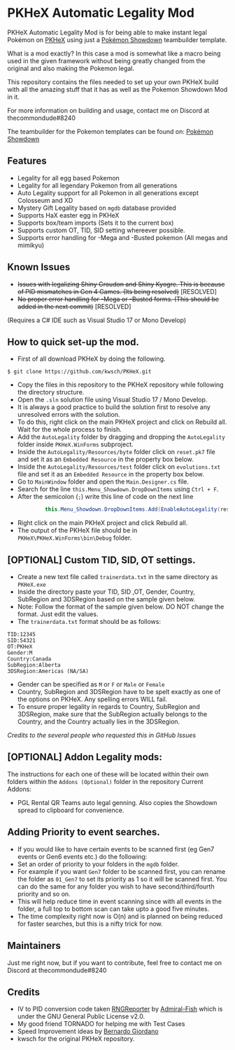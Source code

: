 # PKHeX Automatic Legality Mod

PKHeX Automatic Legality Mod is for being able to make instant legal Pokémon on [PKHeX](https://github.com/kwsch/PKHeX) using just a [Pokémon Showdown](https://github.com/Zarel/Pokemon-Showdown) teambuilder template.

What is a mod exactly? In this case a mod is somewhat like a macro being used in the given framework without being greatly changed from the original and also making the Pokemon legal.

This repository contains the files needed to set up your own PKHeX build with all the amazing stuff that it has as well as the Pokemon Showdown Mod in it.

For more information on building and usage, contact me on Discord at thecommondude#8240

The teambuilder for the Pokemon templates can be found on:
[Pokémon Showdown](http://play.pokemonshowdown.com/teambuilder)

## Features

- Legality for all egg based Pokemon
- Legality for all legendary Pokemon from all generations
- Auto Legality support for all Pokemon in all generations except Colosseum and XD
- Mystery Gift Legality based on `mgdb` database provided
- Supports HaX easter egg in PKHeX
- Supports box/team imports (Sets it to the current box)
- Supports custom OT, TID, SID setting whereever possible.
- Supports error handling for -Mega and -Busted pokemon (All megas and mimikyu)

## Known Issues

- ~~Issues with legalizing Shiny Groudon and Shiny Kyogre. This is because of PID mismatches in Gen 4 Games. (Its being resolved)~~ [RESOLVED]
- ~~No proper error handling for -Mega or -Busted forms. (This should be added in the next commit)~~ [RESOLVED]

(Requires a C# IDE such as Visual Studio 17 or Mono Develop)

## How to quick set-up the mod.

- First of all download PKHeX by doing the following.

```
$ git clone https://github.com/kwsch/PKHeX.git
```
- Copy the files in this repository to the PKHeX repository while following the directory structure.
- Open the `.sln` solution file using Visual Studio 17 / Mono Develop.
- It is always a good practice to build the solution first to resolve any unresolved errors with the solution.
- To do this, right click on the main PKHeX project and click on Rebuild all. Wait for the whole process to finish.
- Add the `AutoLegality` folder by dragging and dropping the `AutoLegality` folder inside `PKHeX.WinForms` subproject.
- Inside the `AutoLegality/Resources/byte` folder click on `reset.pk7` file and set it as an `Embedded Resource` in the property box below.
- Inside the `AutoLegality/Resources/test` folder click on `evolutions.txt` file and set it as an `Embedded Resource` in the property box below.
- Go to `MainWindow` folder and open the `Main.Designer.cs` file.
- Search for the line `this.Menu_Showdown.DropDownItems` using `Ctrl + F`.
- After the semicolon (`;`) write this line of code on the next line

```csharp
            this.Menu_Showdown.DropDownItems.Add(EnableAutoLegality(resources));
```

- Right click on the main PKHeX project and click Rebuild all.
- The output of the PKHeX file should be in `PKHeX\PKHeX.WinForms\bin\Debug` folder.

## [OPTIONAL] Custom TID, SID, OT settings.

- Create a new text file called `trainerdata.txt` in the same directory as `PKHeX.exe`
- Inside the directory paste your TID, SID ,OT, Gender, Country, SubRegion and 3DSRegion based on the sample given below.
- Note: Follow the format of the sample given below. DO NOT change the format. Just edit the values.
- The `trainerdata.txt` format should be as follows:
```
TID:12345
SID:54321
OT:PKHeX
Gender:M
Country:Canada
SubRegion:Alberta
3DSRegion:Americas (NA/SA)
```
- Gender can be specified as `M` or `F` or `Male` or `Female`
- Country, SubRegion and 3DSRegion have to be spelt exactly as one of the options on PKHeX. Any spelling errors WILL fail.
- To ensure proper legality in regards to Country, SubRegion and 3DSRegion, make sure that the SubRegion actually belongs to the Country, and the Country actually lies in the 3DSRegion.

*Credits to the several people who requested this in GitHub Issues*

## [OPTIONAL] Addon Legality mods:

The instructions for each one of these will be located within their own folders within the `Addons (Optional)` folder in the repository
Current Addons:
- PGL Rental QR Teams auto legal genning. Also copies the Showdown spread to clipboard for convenience.

## Adding Priority to event searches.

- If you would like to have certain events to be scanned first (eg Gen7 events or Gen6 events etc.) do the following:
- Set an order of priority to your folders in the `mgdb` folder.
- For example if you want `Gen7` folder to be scanned first, you can rename the folder as `01_Gen7` to set its priority as 1 so it will be scanned first. You can do the same for any folder you wish to have second/third/fourth priority and so on.
- This will help reduce time in event scanning since with all events in the folder, a full top to bottom scan can take upto a good five minutes.
- The time complexity right now is O(n) and is planned on being reduced for faster searches, but this is a nifty trick for now.

## Maintainers

Just me right now, but if you want to contribute, feel free to contact me on Discord at thecommondude#8240

## Credits
- IV to PID conversion code taken [RNGReporter](https://github.com/Admiral-Fish/RNGReporter) by [Admiral-Fish](https://github.com/Admiral-Fish) which is under the GNU General Public License v2.0.
- My good friend TORNADO for helping me with Test Cases
- Speed Improvement ideas by [Bernardo Giordano](https://github.com/BernardoGiordano)
- kwsch for the original PKHeX repository.

